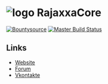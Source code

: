 # ![logo](http://dev.rajaxxa.ru/vk1.png) RajaxxaCore

[![Bountysource](https://www.bountysource.com/badge/tracker?tracker_id=40032087)](https://www.bountysource.com/teams/azerothcore/bounties) [![Master Build Status](https://travis-ci.org/azerothcore/azerothcore-wotlk.svg)](https://travis-ci.org/azerothcore/azerothcore-wotlk)

## Links

- [Website](http://rajaxxa.ru)
- [Forum](http://forum.rajaxxa.ru)
- [Vkontakte](https://vk.com/rajaxxa_server)
